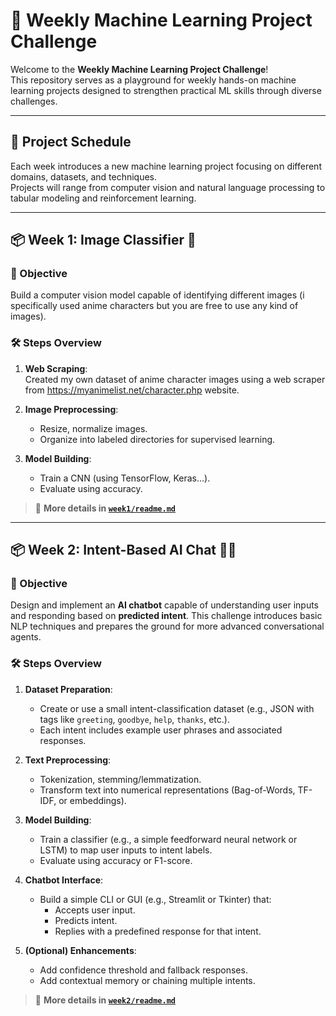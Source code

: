# 🧠 Weekly Machine Learning Project Challenge

Welcome to the **Weekly Machine Learning Project Challenge**!  
This repository serves as a playground for weekly hands-on machine learning projects designed to strengthen practical ML skills through diverse challenges.

---

## 📅 Project Schedule

Each week introduces a new machine learning project focusing on different domains, datasets, and techniques.  
Projects will range from computer vision and natural language processing to tabular modeling and reinforcement learning.

---

## 📦 Week 1: Image Classifier 🎴

### 🧩 Objective

Build a computer vision model capable of identifying different images (i specifically used anime characters but you are free to use any kind of images).

### 🛠️ Steps Overview

1. **Web Scraping**:  
   Created my own dataset of anime character images using a web scraper from https://myanimelist.net/character.php website.

2. **Image Preprocessing**:
   - Resize, normalize images.
   - Organize into labeled directories for supervised learning.

3. **Model Building**:
   - Train a CNN (using TensorFlow, Keras...).
   - Evaluate using accuracy.

> 📌 **More details in [`week1/readme.md`](week1/readme.md)**
---
## 📦 Week 2: Intent-Based AI Chat 🧠💬

### 🧩 Objective

Design and implement an **AI chatbot** capable of understanding user inputs and responding based on **predicted intent**. This challenge introduces basic NLP techniques and prepares the ground for more advanced conversational agents.

### 🛠️ Steps Overview

1. **Dataset Preparation**:  
   - Create or use a small intent-classification dataset (e.g., JSON with tags like `greeting`, `goodbye`, `help`, `thanks`, etc.).
   - Each intent includes example user phrases and associated responses.

2. **Text Preprocessing**:
   - Tokenization, stemming/lemmatization.
   - Transform text into numerical representations (Bag-of-Words, TF-IDF, or embeddings).

3. **Model Building**:
   - Train a classifier (e.g., a simple feedforward neural network or LSTM) to map user inputs to intent labels.
   - Evaluate using accuracy or F1-score.

4. **Chatbot Interface**:
   - Build a simple CLI or GUI (e.g., Streamlit or Tkinter) that:
     - Accepts user input.
     - Predicts intent.
     - Replies with a predefined response for that intent.

5. **(Optional) Enhancements**:
   - Add confidence threshold and fallback responses.
   - Add contextual memory or chaining multiple intents.

> 📌 **More details in [`week2/readme.md`](week2/readme.md)**
